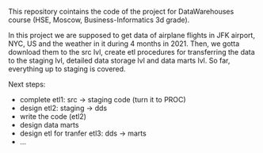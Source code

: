 This repository cointains the code of the project for DataWarehouses course (HSE, Moscow, Business-Informatics 3d grade).

In this project we are supposed to get data of airplane flights in JFK airport, NYC, US and the weather in it during 4 months in 2021.
Then, we gotta download them to the src lvl, create etl procedures for transferring the data to the staging lvl, detailed data storage lvl and data marts lvl.
So far, everything up to staging is covered. 

Next steps:
  - complete etl1: src -> staging code (turn it to PROC)
  - design etl2: staging -> dds
  - write the code (etl2)
  - design data marts
  - design etl for tranfer etl3: dds -> marts
  - ...
